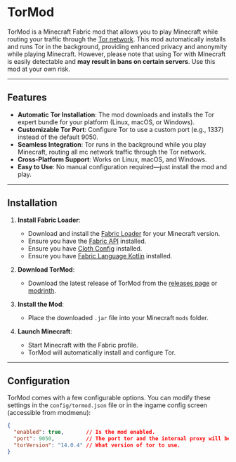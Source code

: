 # TorMod

TorMod is a Minecraft Fabric mod that allows you to play Minecraft while routing your traffic through the [Tor network](https://www.torproject.org/). This mod automatically installs and runs Tor in the background, providing enhanced privacy and anonymity while playing Minecraft. However, please note that using Tor with Minecraft is easily detectable and **may result in bans on certain servers**. Use this mod at your own risk.

---

## Features
- **Automatic Tor Installation**: The mod downloads and installs the Tor expert bundle for your platform (Linux, macOS, or Windows).
- **Customizable Tor Port**: Configure Tor to use a custom port (e.g., 1337) instead of the default 9050.
- **Seamless Integration**: Tor runs in the background while you play Minecraft, routing all mc network traffic through the Tor network.
- **Cross-Platform Support**: Works on Linux, macOS, and Windows.
- **Easy to Use**: No manual configuration required—just install the mod and play.

---

## Installation
1. **Install Fabric Loader**:
    - Download and install the [Fabric Loader](https://fabricmc.net/use/) for your Minecraft version.
    - Ensure you have the [Fabric API](https://modrinth.com/mod/fabric-api) installed.
    - Ensure you have [Cloth Config](https://modrinth.com/mod/cloth-config) installed.
    - Ensure you have [Fabric Language Kotlin](https://modrinth.com/mod/fabric-language-kotlin) installed.

2. **Download TorMod**:
    - Download the latest release of TorMod from the [releases page](https://github.com/kvxd/TorMod/releases) or [modrinth](https://modrinth.com/mod/tormod/versions).

3. **Install the Mod**:
    - Place the downloaded `.jar` file into your Minecraft `mods` folder.

4. **Launch Minecraft**:
    - Start Minecraft with the Fabric profile.
    - TorMod will automatically install and configure Tor.

---

## Configuration
TorMod comes with a few configurable options. You can modify these settings in the `config/tormod.json` file or in the ingame config screen (accessible from modmenu):

```json
{
  "enabled": true,       // Is the mod enabled.
  "port": 9050,          // The port tor and the internal proxy will be configured to run on. 
  "torVersion": "14.0.4" // What version of tor to use.
}
```